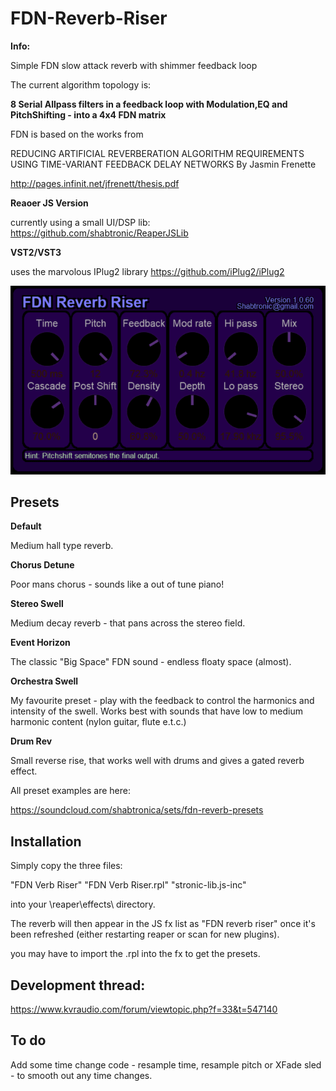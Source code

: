 # FDN-Reverb-Riser

**Info:**

Simple FDN slow attack reverb with shimmer feedback loop

The current algorithm topology is:

**8 Serial Allpass filters in a feedback loop with Modulation,EQ and PitchShifting - into a 4x4 FDN matrix**

FDN is based on the works from

REDUCING ARTIFICIAL REVERBERATION ALGORITHM REQUIREMENTS
USING TIME-VARIANT FEEDBACK DELAY NETWORKS
By
Jasmin Frenette 

http://pages.infinit.net/jfrenett/thesis.pdf

**Reaoer JS Version** 

currently using a small UI/DSP lib: https://github.com/shabtronic/ReaperJSLib
 
**VST2/VST3**
 
uses the marvolous IPlug2 library https://github.com/iPlug2/iPlug2


![](./Images/FDN-Riser-CurrentVersion.png)


## Presets

**Default**

  Medium hall type reverb.

**Chorus Detune**

  Poor mans chorus - sounds like a out of tune piano!

**Stereo Swell**

  Medium decay reverb - that pans across the stereo field.

**Event Horizon**

  The classic "Big Space" FDN sound - endless floaty space (almost).
 
**Orchestra Swell**

  My favourite preset - play with the feedback to control the harmonics and intensity of the swell.
  Works best with sounds that have low to medium harmonic content (nylon guitar, flute e.t.c.)

**Drum Rev**

  Small reverse rise, that works well with drums and gives a gated reverb effect.


All preset examples are here:
 
 https://soundcloud.com/shabtronica/sets/fdn-reverb-presets

## Installation

Simply copy the three files:

"FDN Verb Riser"
"FDN Verb Riser.rpl"
"stronic-lib.js-inc"

into your \reaper\effects\ directory.

The reverb will then appear in the JS fx list as "FDN reverb riser" once it's been refreshed (either restarting reaper or scan for new plugins).

you may have to import the .rpl into the fx to get the presets.

## Development thread:

https://www.kvraudio.com/forum/viewtopic.php?f=33&t=547140

## To do ##

Add some time change code - resample time, resample pitch or XFade sled - to smooth out any time changes.
